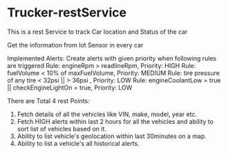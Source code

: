 # Trucker-restService
This is a rest Service to track Car location and Status of the car

Get the information from  Iot Sensor in every car

Implemented Alerts:
Create alerts with given priority when following rules are triggered
Rule: engineRpm > readlineRpm, Priority: HIGH
Rule: fuelVolume < 10% of maxFuelVolume, Priority: MEDIUM
Rule: tire pressure of any tire < 32psi || > 36psi , Priority: LOW
Rule: engineCoolantLow = true || checkEngineLightOn = true, Priority: LOW

There are Total 4 rest Points:
1. Fetch details of all the vehicles like VIN, make, model, year etc.
2. Fetch HIGH alerts within last 2 hours for all the vehicles and ability to sort list of vehicles based on it.
3. Ability to list vehicle's geolocation within last 30minutes on a map.
4. Ability to list a vehicle's all historical alerts.
